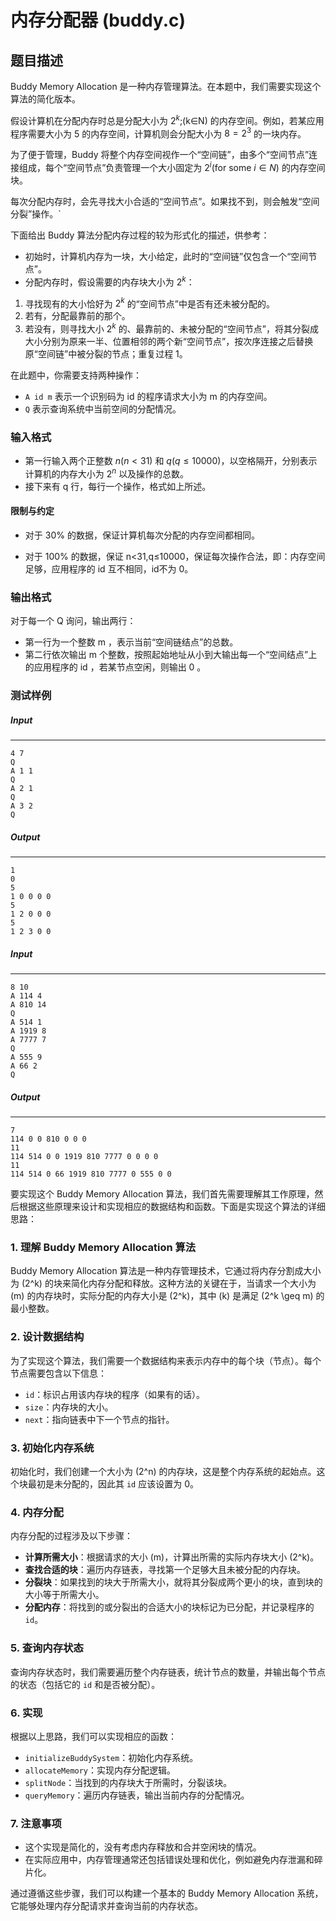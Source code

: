 # 内存分配器 (buddy.c)

## 题目描述

Buddy Memory Allocation 是一种内存管理算法。在本题中，我们需要实现这个算法的简化版本。

假设计算机在分配内存时总是分配大小为 $2^k$;(k∈N) 的内存空间。例如，若某应用程序需要大小为 5 的内存空间，计算机则会分配大小为 $8=2^3$ 的一块内存。

为了便于管理，Buddy 将整个内存空间视作一个“空间链”，由多个“空间节点”连接组成，每个“空间节点”负责管理一个大小固定为 $2^i(\text{for some }i∈N)$ 的内存空间块。

每次分配内存时，会先寻找大小合适的“空间节点”。如果找不到，则会触发“空间分裂”操作。`

下面给出 Buddy 算法分配内存过程的较为形式化的描述，供参考：

- 初始时，计算机内存为一块，大小给定，此时的“空间链”仅包含一个“空间节点”。
- 分配内存时，假设需要的内存块大小为 $2^k$：

1. 寻找现有的大小恰好为 $2^k$ 的“空间节点”中是否有还未被分配的。
2. 若有，分配最靠前的那个。
3. 若没有，则寻找大小 $2^k$ 的、最靠前的、未被分配的“空间节点”，将其分裂成大小分别为原来一半、位置相邻的两个新“空间节点”，按次序连接之后替换原“空间链”中被分裂的节点；重复过程 1。

在此题中，你需要支持两种操作：

- `A id m` 表示一个识别码为 id 的程序请求大小为 m 的内存空间。
- `Q` 表示查询系统中当前空间的分配情况。

### 输入格式

- 第一行输入两个正整数 $n(n<31)$ 和 $q(q≤10000)$，以空格隔开，分别表示计算机的内存大小为 $2^n$ 以及操作的总数。
- 接下来有 q 行，每行一个操作，格式如上所述。

#### 限制与约定

- 对于 30% 的数据，保证计算机每次分配的内存空间都相同。

- 对于 100% 的数据，保证 n<31,q≤10000，保证每次操作合法，即：内存空间足够，应用程序的 id 互不相同，id不为 0。

### 输出格式

对于每一个 Q 询问，输出两行：

- 第一行为一个整数 m ，表示当前“空间链结点”的总数。
- 第二行依次输出 m 个整数，按照起始地址从小到大输出每一个“空间结点”上的应用程序的 id ，若某节点空闲，则输出 0 。

### 测试样例

##### Input

------

```
4 7
Q
A 1 1
Q
A 2 1
Q
A 3 2
Q
```

##### Output

------

```
1
0
5
1 0 0 0 0
5
1 2 0 0 0
5
1 2 3 0 0
```

##### Input

------

```
8 10
A 114 4
A 810 14
Q
A 514 1
A 1919 8
A 7777 7
Q
A 555 9
A 66 2
Q
```

##### Output

------

```
7
114 0 0 810 0 0 0
11
114 514 0 0 1919 810 7777 0 0 0 0
11
114 514 0 66 1919 810 7777 0 555 0 0
```



要实现这个 Buddy Memory Allocation 算法，我们首先需要理解其工作原理，然后根据这些原理来设计和实现相应的数据结构和函数。下面是实现这个算法的详细思路：

### 1. 理解 Buddy Memory Allocation 算法

Buddy Memory Allocation 算法是一种内存管理技术，它通过将内存分割成大小为 \(2^k\) 的块来简化内存分配和释放。这种方法的关键在于，当请求一个大小为 \(m\) 的内存块时，实际分配的内存大小是 \(2^k\)，其中 \(k\) 是满足 \(2^k \geq m\) 的最小整数。

### 2. 设计数据结构

为了实现这个算法，我们需要一个数据结构来表示内存中的每个块（节点）。每个节点需要包含以下信息：

- `id`：标识占用该内存块的程序（如果有的话）。
- `size`：内存块的大小。
- `next`：指向链表中下一个节点的指针。

### 3. 初始化内存系统

初始化时，我们创建一个大小为 \(2^n\) 的内存块，这是整个内存系统的起始点。这个块最初是未分配的，因此其 `id` 应该设置为 0。

### 4. 内存分配

内存分配的过程涉及以下步骤：

- **计算所需大小**：根据请求的大小 \(m\)，计算出所需的实际内存块大小 \(2^k\)。
- **查找合适的块**：遍历内存链表，寻找第一个足够大且未被分配的内存块。
- **分裂块**：如果找到的块大于所需大小，就将其分裂成两个更小的块，直到块的大小等于所需大小。
- **分配内存**：将找到的或分裂出的合适大小的块标记为已分配，并记录程序的 `id`。

### 5. 查询内存状态

查询内存状态时，我们需要遍历整个内存链表，统计节点的数量，并输出每个节点的状态（包括它的 `id` 和是否被分配）。

### 6. 实现

根据以上思路，我们可以实现相应的函数：

- `initializeBuddySystem`：初始化内存系统。
- `allocateMemory`：实现内存分配逻辑。
- `splitNode`：当找到的内存块大于所需时，分裂该块。
- `queryMemory`：遍历内存链表，输出当前内存的分配情况。

### 7. 注意事项

- 这个实现是简化的，没有考虑内存释放和合并空闲块的情况。
- 在实际应用中，内存管理通常还包括错误处理和优化，例如避免内存泄漏和碎片化。

通过遵循这些步骤，我们可以构建一个基本的 Buddy Memory Allocation 系统，它能够处理内存分配请求并查询当前的内存状态。